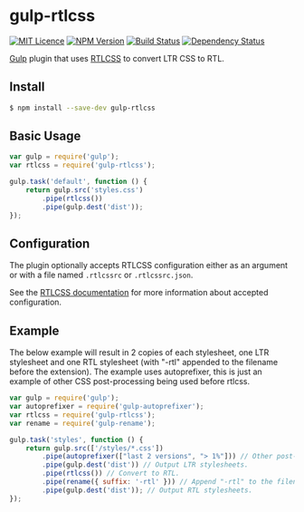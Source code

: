 # gulp-rtlcss

[![MIT Licence][licence-image]][licence-url] [![NPM Version][npm-image]][npm-url] [![Build Status][travis-image]][travis-url] [![Dependency Status][david-dm-image]][david-dm-url]

[Gulp](http://gulpjs.com) plugin that uses [RTLCSS](https://github.com/MohammadYounes/rtlcss) to convert LTR CSS to RTL.

## Install

```bash
$ npm install --save-dev gulp-rtlcss
```

## Basic Usage

```js
var gulp = require('gulp');
var rtlcss = require('gulp-rtlcss');

gulp.task('default', function () {
	return gulp.src('styles.css')
		.pipe(rtlcss())
		.pipe(gulp.dest('dist'));
});
```
## Configuration

The plugin optionally accepts RTLCSS configuration either as an argument or with a file named `.rtlcssrc` or `.rtlcssrc.json`.

See the [RTLCSS documentation](https://github.com/MohammadYounes/rtlcss) for more information about accepted configuration.

## Example

The below example will result in 2 copies of each stylesheet, one LTR stylesheet and one RTL stylesheet (with "-rtl" appended to the filename before the extension). The example uses autoprefixer, this is just an example of other CSS post-processing being used before rtlcss.

```js
var gulp = require('gulp');
var autoprefixer = require('gulp-autoprefixer');
var rtlcss = require('gulp-rtlcss');
var rename = require('gulp-rename');

gulp.task('styles', function () {
    return gulp.src(['/styles/*.css'])
        .pipe(autoprefixer(["last 2 versions", "> 1%"])) // Other post-processing.
        .pipe(gulp.dest('dist')) // Output LTR stylesheets.
        .pipe(rtlcss()) // Convert to RTL.
        .pipe(rename({ suffix: '-rtl' })) // Append "-rtl" to the filename.
        .pipe(gulp.dest('dist')); // Output RTL stylesheets.
});
```

[david-dm-image]: http://img.shields.io/david/jjlharrison/gulp-rtlcss.svg?style=flat
[david-dm-url]: https://david-dm.org/jjlharrison/gulp-rtlcss
[npm-image]: http://img.shields.io/npm/v/gulp-rtlcss.svg?style=flat
[npm-url]: https://www.npmjs.org/package/gulp-rtlcss
[travis-image]: http://img.shields.io/travis/jjlharrison/gulp-rtlcss.svg?style=flat
[travis-url]: https://travis-ci.org/jjlharrison/gulp-rtlcss
[licence-image]: http://img.shields.io/npm/l/gulp-rtlcss.svg?style=flat
[licence-url]: https://tldrlegal.com/license/mit-license
